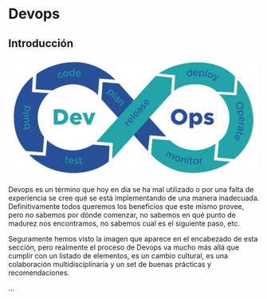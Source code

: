 # Devops

## Introducción

![Devops Lifecycle](../../.gitbook/assets/download-2.png)

Devops es un término que hoy en día se ha mal utilizado o por una falta de experiencia se cree qué se está implementando de una manera inadecuada. Definitivamente todos queremos los beneficios que este mismo provee, pero no sabemos por dónde comenzar, no sabemos en qué punto de madurez nos encontramos, no sabemos cual es el siguiente paso, etc.



Seguramente hemos visto la imagen que aparece en el encabezado de esta sección, pero realmente el proceso de Devops va mucho más allá que cumplir con un listado de elementos, es un cambio cultural, es una colaboración multidisciplinaria y un set de buenas prácticas y recomendaciones.



...

  
  


